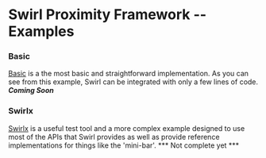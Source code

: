 # Swirl Proximity Framework -- Examples

### Basic
[Basic](./basic) is a the most basic and straightforward implementation.  As you can see from this example, Swirl can be integrated with only a few lines of code.  ***Coming Soon***

### Swirlx 
[Swirlx](./Swirlx) is a useful test tool and a more complex example designed to use most of the APIs that Swirl provides as well as provide reference implementations for things like the 'mini-bar'.
*** Not complete yet ***
